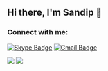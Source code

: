 ## Hi there, I'm Sandip 👋

### Connect with me:
[![Skype Badge](https://img.shields.io/badge/-sandipkalola-blue?style=flat&logo=Skype&logoColor=white&link=skype:sandip927)](skype:sandip927)
[![Gmail Badge](https://img.shields.io/badge/-sandipkalola1990@gmail.com-c14438?style=flat&logo=Gmail&logoColor=white&link=mailto:sandipkalola1990@gmail.com)](mailto:sandipkalola1990@gmail.com)

<img src="https://github-readme-stats.vercel.app/api?username=sandipkalola" />
<img src="https://github-profile-summary-cards.vercel.app/api/cards/profile-details?username=sandipkalola&theme=vue" />
<!--
**sandipkalola/sandipkalola** is a ✨ _special_ ✨ repository because its `README.md` (this file) appears on your GitHub profile.

Here are some ideas to get you started:

- 🔭 I’m currently working on ...
- 🌱 I’m currently learning ...
- 👯 I’m looking to collaborate on ...
- 🤔 I’m looking for help with ...
- 💬 Ask me about ...
- 📫 How to reach me: ...
- 😄 Pronouns: ...
- ⚡ Fun fact: ...
-->

